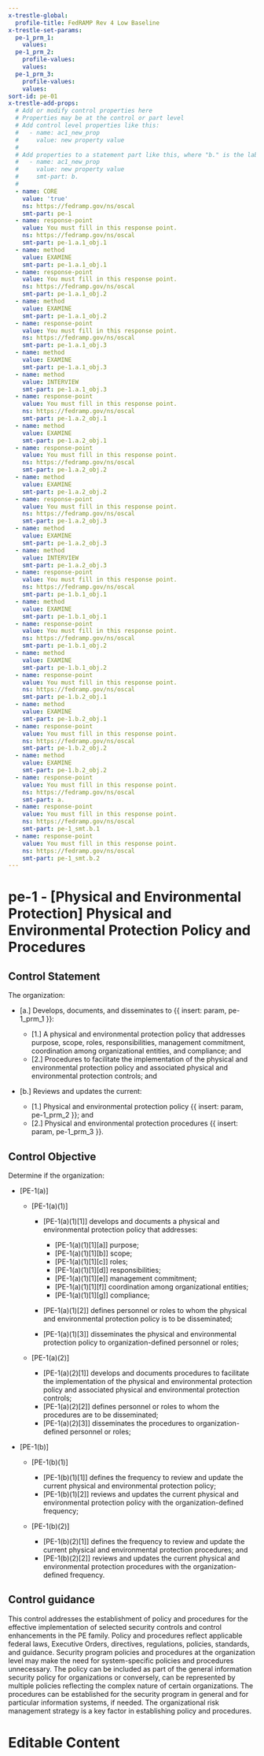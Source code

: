 ```yaml
---
x-trestle-global:
  profile-title: FedRAMP Rev 4 Low Baseline
x-trestle-set-params:
  pe-1_prm_1:
    values:
  pe-1_prm_2:
    profile-values:
    values:
  pe-1_prm_3:
    profile-values:
    values:
sort-id: pe-01
x-trestle-add-props:
  # Add or modify control properties here
  # Properties may be at the control or part level
  # Add control level properties like this:
  #   - name: ac1_new_prop
  #     value: new property value
  #
  # Add properties to a statement part like this, where "b." is the label of the target statement part
  #   - name: ac1_new_prop
  #     value: new property value
  #     smt-part: b.
  #
  - name: CORE
    value: 'true'
    ns: https://fedramp.gov/ns/oscal
    smt-part: pe-1
  - name: response-point
    value: You must fill in this response point.
    ns: https://fedramp.gov/ns/oscal
    smt-part: pe-1.a.1_obj.1
  - name: method
    value: EXAMINE
    smt-part: pe-1.a.1_obj.1
  - name: response-point
    value: You must fill in this response point.
    ns: https://fedramp.gov/ns/oscal
    smt-part: pe-1.a.1_obj.2
  - name: method
    value: EXAMINE
    smt-part: pe-1.a.1_obj.2
  - name: response-point
    value: You must fill in this response point.
    ns: https://fedramp.gov/ns/oscal
    smt-part: pe-1.a.1_obj.3
  - name: method
    value: EXAMINE
    smt-part: pe-1.a.1_obj.3
  - name: method
    value: INTERVIEW
    smt-part: pe-1.a.1_obj.3
  - name: response-point
    value: You must fill in this response point.
    ns: https://fedramp.gov/ns/oscal
    smt-part: pe-1.a.2_obj.1
  - name: method
    value: EXAMINE
    smt-part: pe-1.a.2_obj.1
  - name: response-point
    value: You must fill in this response point.
    ns: https://fedramp.gov/ns/oscal
    smt-part: pe-1.a.2_obj.2
  - name: method
    value: EXAMINE
    smt-part: pe-1.a.2_obj.2
  - name: response-point
    value: You must fill in this response point.
    ns: https://fedramp.gov/ns/oscal
    smt-part: pe-1.a.2_obj.3
  - name: method
    value: EXAMINE
    smt-part: pe-1.a.2_obj.3
  - name: method
    value: INTERVIEW
    smt-part: pe-1.a.2_obj.3
  - name: response-point
    value: You must fill in this response point.
    ns: https://fedramp.gov/ns/oscal
    smt-part: pe-1.b.1_obj.1
  - name: method
    value: EXAMINE
    smt-part: pe-1.b.1_obj.1
  - name: response-point
    value: You must fill in this response point.
    ns: https://fedramp.gov/ns/oscal
    smt-part: pe-1.b.1_obj.2
  - name: method
    value: EXAMINE
    smt-part: pe-1.b.1_obj.2
  - name: response-point
    value: You must fill in this response point.
    ns: https://fedramp.gov/ns/oscal
    smt-part: pe-1.b.2_obj.1
  - name: method
    value: EXAMINE
    smt-part: pe-1.b.2_obj.1
  - name: response-point
    value: You must fill in this response point.
    ns: https://fedramp.gov/ns/oscal
    smt-part: pe-1.b.2_obj.2
  - name: method
    value: EXAMINE
    smt-part: pe-1.b.2_obj.2
  - name: response-point
    value: You must fill in this response point.
    ns: https://fedramp.gov/ns/oscal
    smt-part: a.
  - name: response-point
    value: You must fill in this response point.
    ns: https://fedramp.gov/ns/oscal
    smt-part: pe-1_smt.b.1
  - name: response-point
    value: You must fill in this response point.
    ns: https://fedramp.gov/ns/oscal
    smt-part: pe-1_smt.b.2
---
```


# pe-1 - \[Physical and Environmental Protection\] Physical and Environmental Protection Policy and Procedures

## Control Statement

The organization:

- \[a.\] Develops, documents, and disseminates to {{ insert: param, pe-1_prm_1 }}:

  - \[1.\] A physical and environmental protection policy that addresses purpose, scope, roles, responsibilities, management commitment, coordination among organizational entities, and compliance; and
  - \[2.\] Procedures to facilitate the implementation of the physical and environmental protection policy and associated physical and environmental protection controls; and

- \[b.\] Reviews and updates the current:

  - \[1.\] Physical and environmental protection policy {{ insert: param, pe-1_prm_2 }}; and
  - \[2.\] Physical and environmental protection procedures {{ insert: param, pe-1_prm_3 }}.

## Control Objective

Determine if the organization:

- \[PE-1(a)\]

  - \[PE-1(a)(1)\]

    - \[PE-1(a)(1)[1]\] develops and documents a physical and environmental protection policy that addresses:

      - \[PE-1(a)(1)[1][a]\] purpose;
      - \[PE-1(a)(1)[1][b]\] scope;
      - \[PE-1(a)(1)[1][c]\] roles;
      - \[PE-1(a)(1)[1][d]\] responsibilities;
      - \[PE-1(a)(1)[1][e]\] management commitment;
      - \[PE-1(a)(1)[1][f]\] coordination among organizational entities;
      - \[PE-1(a)(1)[1][g]\] compliance;

    - \[PE-1(a)(1)[2]\] defines personnel or roles to whom the physical and environmental protection policy is to be disseminated;
    - \[PE-1(a)(1)[3]\] disseminates the physical and environmental protection policy to organization-defined personnel or roles;

  - \[PE-1(a)(2)\]

    - \[PE-1(a)(2)[1]\] develops and documents procedures to facilitate the implementation of the physical and environmental protection policy and associated physical and environmental protection controls;
    - \[PE-1(a)(2)[2]\] defines personnel or roles to whom the procedures are to be disseminated;
    - \[PE-1(a)(2)[3]\] disseminates the procedures to organization-defined personnel or roles;

- \[PE-1(b)\]

  - \[PE-1(b)(1)\]

    - \[PE-1(b)(1)[1]\] defines the frequency to review and update the current physical and environmental protection policy;
    - \[PE-1(b)(1)[2]\] reviews and updates the current physical and environmental protection policy with the organization-defined frequency;

  - \[PE-1(b)(2)\]

    - \[PE-1(b)(2)[1]\] defines the frequency to review and update the current physical and environmental protection procedures; and
    - \[PE-1(b)(2)[2]\] reviews and updates the current physical and environmental protection procedures with the organization-defined frequency.

## Control guidance

This control addresses the establishment of policy and procedures for the effective implementation of selected security controls and control enhancements in the PE family. Policy and procedures reflect applicable federal laws, Executive Orders, directives, regulations, policies, standards, and guidance. Security program policies and procedures at the organization level may make the need for system-specific policies and procedures unnecessary. The policy can be included as part of the general information security policy for organizations or conversely, can be represented by multiple policies reflecting the complex nature of certain organizations. The procedures can be established for the security program in general and for particular information systems, if needed. The organizational risk management strategy is a key factor in establishing policy and procedures.

# Editable Content

<!-- Make additions and edits below -->
<!-- The above represents the contents of the control as received by the profile, prior to additions. -->
<!-- If the profile makes additions to the control, they will appear below. -->
<!-- The above markdown may not be edited but you may edit the content below, and/or introduce new additions to be made by the profile. -->
<!-- If there is a yaml header at the top, parameter values may be edited. Use --set-parameters to incorporate the changes during assembly. -->
<!-- The content here will then replace what is in the profile for this control, after running profile-assemble. -->
<!-- The added parts in the profile for this control are below.  You may edit them and/or add new ones. -->
<!-- Each addition must have a heading either of the form ## Control my_addition_name -->
<!-- or ## Part a. (where the a. refers to one of the control statement labels.) -->
<!-- "## Control" parts are new parts added after the statement part. -->
<!-- "## Part" parts are new parts added into the top-level statement part with that label. -->
<!-- Subparts may be added with nested hash levels of the form ### My Subpart Name -->
<!-- underneath the parent ## Control or ## Part being added -->
<!-- See https://ibm.github.io/compliance-trestle/tutorials/ssp_profile_catalog_authoring/ssp_profile_catalog_authoring for guidance. -->
